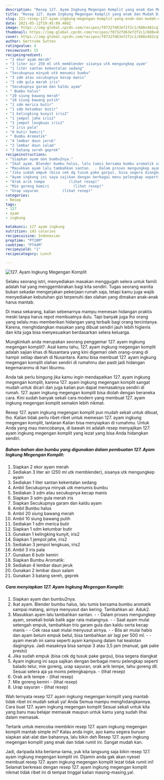 ```yaml
---
description: "Resep 127. Ayam Ingkung Megengan Komplit yang enak dan Mudah Dibuat"
title: "Resep 127. Ayam Ingkung Megengan Komplit yang enak dan Mudah Dibuat"
slug: 221-resep-127-ayam-ingkung-megengan-komplit-yang-enak-dan-mudah-dibuat
date: 2021-05-12T19:45:09.466Z
image: https://img-global.cpcdn.com/recipes/f0732fd63ef2f2c1/680x482cq70/127-ayam-ingkung-megengan-komplit-foto-resep-utama.jpg
thumbnail: https://img-global.cpcdn.com/recipes/f0732fd63ef2f2c1/680x482cq70/127-ayam-ingkung-megengan-komplit-foto-resep-utama.jpg
cover: https://img-global.cpcdn.com/recipes/f0732fd63ef2f2c1/680x482cq70/127-ayam-ingkung-megengan-komplit-foto-resep-utama.jpg
author: Gertrude Sutton
ratingvalue: 4
reviewcount: 15
recipeingredient:
- "2 ekor ayam merah"
- "3 liter air 250 ml utk memblender sisanya utk mengungkep ayam"
- "1 liter santan kekentalan sedang"
- "Secukupnya minyak utk menumis bumbu"
- "3 sdm atau secukupnya kecap manis"
- "3 sdm gula merah iris"
- "Secukupnya garam dan kaldu ayam"
- " Bumbu halus"
- "20 siung bawang merah"
- "10 siung bawang putih"
- "1 sdm merica butir"
- "1 sdm ketumbar butir"
- "1 kelingking kunyit iris2"
- "1 jempol jahe iris2"
- "3 jempol lengkuas iris2"
- "3 iris pala"
- "6 butir kemiri"
- " Bumbu Aromatik"
- "4 lembar daun jeruk"
- "2 lembar daun salam"
- "3 batang sereh geprek"
recipeinstructions:
- "Siapkan ayam dan bumbu2nya."
- "Ikat ayam. Blender bumbu halus, lalu tumis bersama bumbu aromatik sampai matang, airnya menyusut dan kering. Tambahkan air. Aduk2."
- "Masukkan ayam lalu tambahkan santan.  - Dalam proses mengungkep ayam, sesekali bolak balik agar rata matangnya. - Saat ayam mulai setengah empuk, tambahkan trio garam gula dan kaldu serta kecap manis - Cek rasa saat mulai menyusut airnya.  - Bila air mulai habis dan ayam belum empuk betul, bisa tambahkan air lagi per 500 ml. - ayam merah ini sama seperti ayam kampung dalam hal kealotan dagingnya. Jadi masaknya bisa sampai 3 atau 3,5 jam (manual, gak pake presto)"
- "Jika sudah empuk (bisa cek dg tusuk pake garpu), bisa segera diangkat"
- "Ayam ingkung ini saya sajikan dengan berbagai menu pelengkap seperti balado telur, mie goreng, urap sayuran, orak arik tempe, tahu goreng dll. Sesuai selera aja ya moms pelengkapnya.           (lihat resep)"
- "Orak arik tempe           (lihat resep)"
- "Mie goreng kemiri           (lihat resep)"
- "Urap sayuran           (lihat resep)"
categories:
- Resep
tags:
- 127
- ayam
- ingkung

katakunci: 127 ayam ingkung 
nutrition: 143 calories
recipecuisine: Indonesian
preptime: "PT28M"
cooktime: "PT44M"
recipeyield: "1"
recipecategory: Lunch

---
```



![127. Ayam Ingkung Megengan Komplit](https://img-global.cpcdn.com/recipes/f0732fd63ef2f2c1/680x482cq70/127-ayam-ingkung-megengan-komplit-foto-resep-utama.jpg)

Selaku seorang istri, menyediakan masakan menggugah selera untuk famili adalah hal yang menggembirakan bagi kita sendiri. Tugas seorang  wanita bukan sekadar mengerjakan pekerjaan rumah saja, tetapi kamu juga wajib menyediakan kebutuhan gizi terpenuhi dan olahan yang dimakan anak-anak harus mantab.

Di masa  sekarang, kalian sebenarnya mampu memesan hidangan praktis meski tanpa harus repot membuatnya dulu. Tapi banyak juga lho orang yang selalu mau memberikan hidangan yang terbaik bagi orang tercintanya. Karena, menghidangkan masakan yang dibuat sendiri jauh lebih higienis dan kita juga bisa menyesuaikan berdasarkan selera keluarga. 



Mungkinkah anda merupakan seorang penggemar 127. ayam ingkung megengan komplit?. Asal kamu tahu, 127. ayam ingkung megengan komplit adalah sajian khas di Nusantara yang kini digemari oleh orang-orang di hampir setiap daerah di Nusantara. Kamu bisa membuat 127. ayam ingkung megengan komplit olahan sendiri di rumahmu dan pasti jadi hidangan kegemaranmu di hari liburmu.

Anda tak perlu bingung jika kamu ingin mendapatkan 127. ayam ingkung megengan komplit, karena 127. ayam ingkung megengan komplit sangat mudah untuk dicari dan juga kalian pun dapat memasaknya sendiri di rumah. 127. ayam ingkung megengan komplit bisa diolah dengan beraneka cara. Kini sudah banyak sekali cara modern yang membuat 127. ayam ingkung megengan komplit semakin lebih nikmat.

Resep 127. ayam ingkung megengan komplit pun mudah sekali untuk dibuat, lho. Kalian tidak perlu ribet-ribet untuk memesan 127. ayam ingkung megengan komplit, lantaran Kalian bisa menyiapkan di rumahmu. Untuk Anda yang mau mencobanya, di bawah ini adalah resep menyajikan 127. ayam ingkung megengan komplit yang lezat yang bisa Anda hidangkan sendiri.

<!--inarticleads1-->

##### Bahan-bahan dan bumbu yang digunakan dalam pembuatan 127. Ayam Ingkung Megengan Komplit:

1. Siapkan 2 ekor ayam merah
1. Sediakan 3 liter air (250 ml utk memblender), sisanya utk mengungkep ayam
1. Sediakan 1 liter santan kekentalan sedang
1. Ambil Secukupnya minyak utk menumis bumbu
1. Sediakan 3 sdm atau secukupnya kecap manis
1. Siapkan 3 sdm gula merah iris
1. Siapkan Secukupnya garam dan kaldu ayam
1. Ambil  Bumbu halus
1. Ambil 20 siung bawang merah
1. Ambil 10 siung bawang putih
1. Sediakan 1 sdm merica butir
1. Siapkan 1 sdm ketumbar butir
1. Gunakan 1 kelingking kunyit, iris2
1. Siapkan 1 jempol jahe, iris2
1. Sediakan 3 jempol lengkuas, iris2
1. Ambil 3 iris pala
1. Gunakan 6 butir kemiri
1. Siapkan  Bumbu Aromatik:
1. Sediakan 4 lembar daun jeruk
1. Gunakan 2 lembar daun salam
1. Gunakan 3 batang sereh, geprek




<!--inarticleads2-->

##### Cara menyiapkan 127. Ayam Ingkung Megengan Komplit:

1. Siapkan ayam dan bumbu2nya.
1. Ikat ayam. Blender bumbu halus, lalu tumis bersama bumbu aromatik sampai matang, airnya menyusut dan kering. Tambahkan air. Aduk2.
1. Masukkan ayam lalu tambahkan santan.  - - Dalam proses mengungkep ayam, sesekali bolak balik agar rata matangnya. - - Saat ayam mulai setengah empuk, tambahkan trio garam gula dan kaldu serta kecap manis - - Cek rasa saat mulai menyusut airnya.  - - Bila air mulai habis dan ayam belum empuk betul, bisa tambahkan air lagi per 500 ml. - - ayam merah ini sama seperti ayam kampung dalam hal kealotan dagingnya. Jadi masaknya bisa sampai 3 atau 3,5 jam (manual, gak pake presto)
1. Jika sudah empuk (bisa cek dg tusuk pake garpu), bisa segera diangkat
1. Ayam ingkung ini saya sajikan dengan berbagai menu pelengkap seperti balado telur, mie goreng, urap sayuran, orak arik tempe, tahu goreng dll. Sesuai selera aja ya moms pelengkapnya. -           (lihat resep)
1. Orak arik tempe -           (lihat resep)
1. Mie goreng kemiri -           (lihat resep)
1. Urap sayuran -           (lihat resep)




Wah ternyata resep 127. ayam ingkung megengan komplit yang mantab tidak ribet ini mudah sekali ya! Anda Semua mampu menghidangkannya. Cara buat 127. ayam ingkung megengan komplit Sesuai sekali untuk kita yang baru mau belajar memasak maupun untuk kamu yang sudah lihai dalam memasak.

Tertarik untuk mencoba membikin resep 127. ayam ingkung megengan komplit mantab simple ini? Kalau anda ingin, ayo kamu segera buruan siapkan alat-alat dan bahannya, lalu bikin deh Resep 127. ayam ingkung megengan komplit yang enak dan tidak rumit ini. Sangat mudah kan. 

Jadi, daripada kita berlama-lama, yuk kita langsung saja bikin resep 127. ayam ingkung megengan komplit ini. Dijamin anda gak akan nyesel membuat resep 127. ayam ingkung megengan komplit lezat tidak rumit ini! Selamat berkreasi dengan resep 127. ayam ingkung megengan komplit nikmat tidak ribet ini di tempat tinggal kalian masing-masing,ya!.

